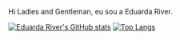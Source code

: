 Hi Ladies and Gentleman, eu sou a Eduarda River.

<div> 
 
  [![Eduarda River's GitHub stats](https://github-readme-stats.vercel.app/api?username=eduardariver&show_icons=true&theme=dracula)](https://github.com/eduardariver/github-readme-stats)
  [![Top Langs](https://github-readme-stats.vercel.app/api/top-langs/?username=eduardariver&Layout_compact&langs_count&theme=dracula)](https://github.com/eduardariver/github-readme-stats)

</div>

